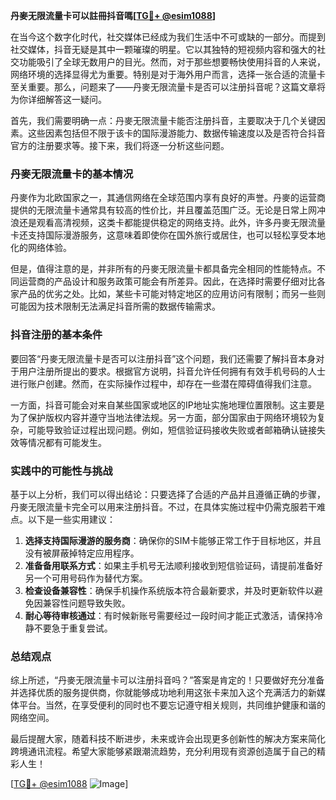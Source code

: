 **丹麥无限流量卡可以註冊抖音嗎[[TG💪+ @esim1088](https://t.me/s/esim1088)]**

在当今这个数字化时代，社交媒体已经成为我们生活中不可或缺的一部分。而提到社交媒体，抖音无疑是其中一颗璀璨的明星。它以其独特的短视频内容和强大的社交功能吸引了全球无数用户的目光。然而，对于那些想要畅快使用抖音的人来说，网络环境的选择显得尤为重要。特别是对于海外用户而言，选择一张合适的流量卡至关重要。那么，问题来了——丹麥无限流量卡是否可以注册抖音呢？这篇文章将为你详细解答这一疑问。

首先，我们需要明确一点：丹麥无限流量卡能否注册抖音，主要取决于几个关键因素。这些因素包括但不限于该卡的国际漫游能力、数据传输速度以及是否符合抖音官方的注册要求等。接下来，我们将逐一分析这些问题。

### **丹麥无限流量卡的基本情况**

丹麥作为北欧国家之一，其通信网络在全球范围内享有良好的声誉。丹麥的运营商提供的无限流量卡通常具有较高的性价比，并且覆盖范围广泛。无论是日常上网冲浪还是观看高清视频，这类卡都能提供稳定的网络支持。此外，许多丹麥无限流量卡还支持国际漫游服务，这意味着即使你在国外旅行或居住，也可以轻松享受本地化的网络体验。

但是，值得注意的是，并非所有的丹麥无限流量卡都具备完全相同的性能特点。不同运营商的产品设计和服务政策可能会有所差异。因此，在选择时需要仔细对比各家产品的优劣之处。比如，某些卡可能对特定地区的应用访问有限制；而另一些则可能因为技术限制无法满足抖音所需的数据传输需求。

### **抖音注册的基本条件**

要回答“丹麥无限流量卡是否可以注册抖音”这个问题，我们还需要了解抖音本身对于用户注册所提出的要求。根据官方说明，抖音允许任何拥有有效手机号码的人士进行账户创建。然而，在实际操作过程中，却存在一些潜在障碍值得我们注意。

一方面，抖音可能会对来自某些国家或地区的IP地址实施地理位置限制。这主要是为了保护版权内容并遵守当地法律法规。另一方面，部分国家由于网络环境较为复杂，可能导致验证过程出现问题。例如，短信验证码接收失败或者邮箱确认链接失效等情况都有可能发生。

### **实践中的可能性与挑战**

基于以上分析，我们可以得出结论：只要选择了合适的产品并且遵循正确的步骤，丹麥无限流量卡完全可以用来注册抖音。不过，在具体实施过程中仍需克服若干难点。以下是一些实用建议：

1. **选择支持国际漫游的服务商**：确保你的SIM卡能够正常工作于目标地区，并且没有被屏蔽掉特定应用程序。
2. **准备备用联系方式**：如果主手机号无法顺利接收到短信验证码，请提前准备好另一个可用号码作为替代方案。
3. **检查设备兼容性**：确保手机操作系统版本符合最新要求，并及时更新软件以避免因兼容性问题导致失败。
4. **耐心等待审核通过**：有时候新账号需要经过一段时间才能正式激活，请保持冷静不要急于重复尝试。

### **总结观点**

综上所述，“丹麥无限流量卡可以注册抖音吗？”答案是肯定的！只要做好充分准备并选择优质的服务提供商，你就能够成功地利用这张卡来加入这个充满活力的新媒体平台。当然，在享受便利的同时也不要忘记遵守相关规则，共同维护健康和谐的网络空间。

最后提醒大家，随着科技不断进步，未来或许会出现更多创新性的解决方案来简化跨境通讯流程。希望大家能够紧跟潮流趋势，充分利用现有资源创造属于自己的精彩人生！

[[TG💪+ @esim1088](https://t.me/s/esim1088) ![Image](https://i.postimg.cc/4NQfJmqS/Snipaste-2025-05-13-00-14-12.png)]